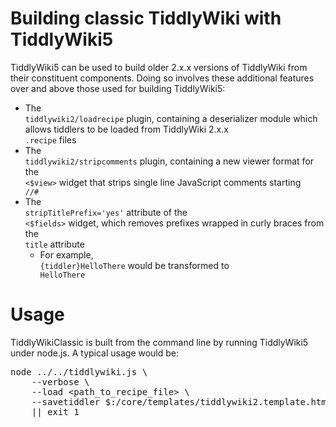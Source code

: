 <h1 class=''>
Building classic <span>
TiddlyWiki</span> with <span>
TiddlyWiki5</span></h1><div class='tw-transclude'>
<p>
<span>
TiddlyWiki5</span> can be used to build older 2.x.x versions of <span>
TiddlyWiki</span> from their constituent components. Doing so involves these additional features over and above those used for building <span>
TiddlyWiki5</span>:</p><ul>
<li>
The <code>
tiddlywiki2/loadrecipe</code> plugin, containing a deserializer module which allows tiddlers to be loaded from <span>
TiddlyWiki</span> 2.x.x <code>
.recipe</code> files</li><li>
The <code>
tiddlywiki2/stripcomments</code> plugin, containing a new viewer format for the <code>
&lt;$view&gt;</code> widget that strips single line <span>
JavaScript</span> comments starting <code>
//#</code></li><li>
The <code>
stripTitlePrefix='yes'</code> attribute of the <code>
&lt;$fields&gt;</code> widget, which removes prefixes wrapped in curly braces from the <code>
title</code> attribute<ul>
<li>
For example, <code>
{tiddler}HelloThere</code> would be transformed to <code>
HelloThere</code></li></ul></li></ul><h1 class=''>
Usage</h1><p>
<span>
TiddlyWikiClassic</span> is built from the command line by running <span>
TiddlyWiki5</span> under node.js. A typical usage would be:</p><pre>
node ../../tiddlywiki.js \
	--verbose \
	--load &lt;path_to_recipe_file&gt; \
	--savetiddler $:/core/templates/tiddlywiki2.template.html &lt;path_to_write_index_file&gt; text/plain \
	|| exit 1</pre></div>